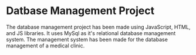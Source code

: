 # Datbase Management Project 
The database management project has been made using JavaScript, HTML, and JS libraries. It uses MySql as it's relational database management system. The management system has been made for the database management of a medical clinic.